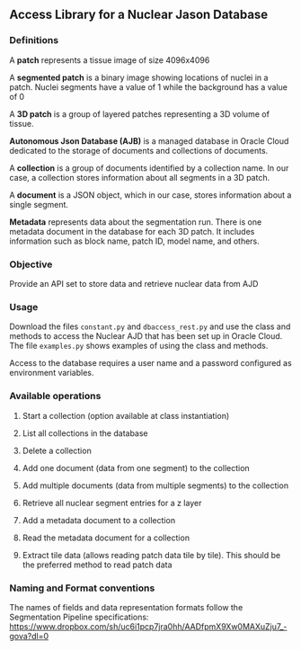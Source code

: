 ## Access Library for a Nuclear Jason Database

### Definitions
A **patch** represents a tissue image of size 4096x4096

A **segmented patch** is a binary image showing locations of nuclei 
in a patch. Nuclei segments have a value of 1 while the background has 
a value of 0

A **3D patch** is a group of layered patches representing a 3D volume 
of tissue.

**Autonomous Json Database (AJB)** is a managed database in Oracle Cloud 
dedicated to the storage of documents and collections of documents. 

A **collection** is a group of documents identified by a collection name. 
In our case, a collection stores information about all segments in a 3D patch.

A **document** is a JSON object, which in our case, stores information 
about a single segment. 

**Metadata** represents data about the segmentation run. There is one metadata 
document in the database for each 3D patch. It includes information 
such as block name, patch ID, model name, and others.

### Objective
Provide an API set to store data and retrieve nuclear data from AJD

### Usage
Download the files `constant.py` and `dbaccess_rest.py` and use the 
class and methods to access the Nuclear AJD that has been set up in 
Oracle Cloud. The file `examples.py` shows 
examples of using the class and methods.

Access to the database requires a user name and a password configured 
as environment variables.

### Available operations
1. Start a collection (option available at class instantiation)

2. List all collections in the database

3. Delete a collection

4. Add one document (data from one segment) to the collection

5. Add multiple documents (data from multiple segments) to the collection

6. Retrieve all nuclear segment entries for a z layer

7. Add a metadata document to a collection

8. Read the metadata document for a collection

9. Extract tile data (allows reading patch data tile by tile). This should be 
the preferred method to read patch data

### Naming and Format conventions

The names of fields and data representation formats follow the Segmentation Pipeline specifications: 
https://www.dropbox.com/sh/uc6i1pcp7jra0hh/AADfpmX9Xw0MAXuZju7_-gova?dl=0




